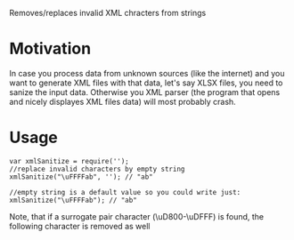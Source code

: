 Removes/replaces invalid XML chracters from strings

# Motivation
In case you process data from unknown sources (like the internet) and you want to generate XML files with that data, let's say XLSX files, you need to sanize the input data. Otherwise you XML parser (the program that opens and nicely displayes XML files data) will most probably crash.

# Usage
```
var xmlSanitize = require('');
//replace invalid characters by empty string
xmlSanitize("\uFFFFab", ''); // "ab"

//empty string is a default value so you could write just:
xmlSanitize("\uFFFFab"); // "ab"
```

Note, that if a surrogate pair character (\uD800-\uDFFF) is found, the following character is removed as well
